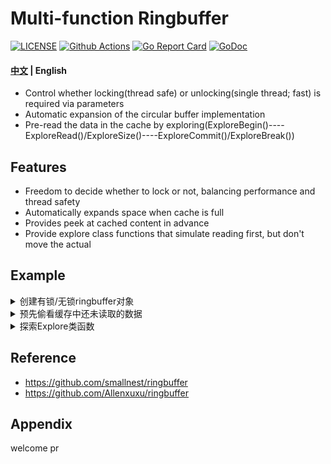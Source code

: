 #  Multi-function Ringbuffer

[![LICENSE](https://img.shields.io/badge/LICENSE-MIT-blue)](https://github.com/zput/ringbuffer/blob/master/LICENSE)
[![Github Actions](https://github.com/zput/ringbuffer/workflows/CI/badge.svg)](https://github.com/zput/ringbuffer/actions)
[![Go Report Card](https://goreportcard.com/badge/github.com/zput/ringbuffer)](https://goreportcard.com/report/github.com/zput/ringbuffer)
[![GoDoc](https://godoc.org/github.com/zput/ringbuffer?status.svg)](https://godoc.org/github.com/zput/ringbuffer)


#### [中文](README-ZH.md) | English

- Control whether locking(thread safe) or unlocking(single thread; fast) is required via parameters
- Automatic expansion of the circular buffer implementation
- Pre-read the data in the cache by exploring(ExploreBegin()----ExploreRead()/ExploreSize()----ExploreCommit()/ExploreBreak())


## Features

- Freedom to decide whether to lock or not, balancing performance and thread safety
- Automatically expands space when cache is full
- Provides peek at cached content in advance
- Provide explore class functions that simulate reading first, but don't move the actual


## Example

<details>
  <summary> 创建有锁/无锁ringbuffer对象</summary>

```go
package main

import (
	"fmt"
	"github.com/zput/ringbuffer"
)

const bufferCapacity = 5

func main() {
	var (
		unLockBuffer *ringbuffer.RingBuffer
		lockBuffer *ringbuffer.RingBuffer
	)

	// default not thread safe
	unLockBuffer = ringbuffer.New(bufferCapacity)
	fmt.Println(unLockBuffer.WriteString("writing ..."))
	fmt.Println(unLockBuffer.Size(), unLockBuffer.Capacity())
	fmt.Println(string(unLockBuffer.ReadAll2NewByteSlice()))

	var(
		whetherThreadSafe = true
		data = make([]byte, bufferCapacity, bufferCapacity+2)
		err error
	)

	lockBuffer, err = ringbuffer.NewWithDataAndPointer(data, 0, 0, false, whetherThreadSafe)
	if err != nil{
		panic(err)
	}
	// should equal true
	fmt.Println(lockBuffer.IsFull())
	// size == 5  capacity == 5
	fmt.Println(lockBuffer.Size(), lockBuffer.Capacity())
	// [0 0 0 0 0]
	fmt.Println(lockBuffer.ReadAll2NewByteSlice())

	err = lockBuffer.WriteOneByte(byte(15))
	if err != nil{
		panic(err)
	}
	// [15 0 0 0 0 0] -compare- [15 0 0 0 0]
	// still use same memory between data and lockBuffer
	fmt.Println(lockBuffer.ReadAll2NewByteSlice(), "-compare-", data)
}

/*
11 <nil>
11 11
writing ...
true
5 5
[0 0 0 0 0]
[15 0 0 0 0 0] -compare- [15 0 0 0 0]

Process finished with exit code 0
*/

```

</details>

<details>
  <summary> 预先偷看缓存中还未读取的数据 </summary>

```go
package main

import (
	"fmt"
	"github.com/zput/ringbuffer"
)

const bufferCapacity = 1024

func main() {
	// default not thread safe
	buffer := ringbuffer.New(bufferCapacity)

	fmt.Println(buffer.WriteString("writing ..."))

	fmt.Printf("size[%d]; capacity[%d]\n", buffer.Size(), buffer.Capacity())

	print := func(first, second []byte) {
		if len(second) == 0 {
			fmt.Println(string(first))
		} else {
			first = append(first, second...)
			fmt.Println(string(first))
		}
	}

	print(buffer.Peek(7))

	print(buffer.PeekAll())

	fmt.Println(buffer.PeekUint8())

	fmt.Println(buffer.PeekUint16())

	fmt.Println(buffer.PeekUint32())

	fmt.Println(buffer.PeekUint64())
}

/*
11 <nil>
size[11]; capacity[1024]
writing
writing ...
119
30578
2003986804
8607057786564405024

Process finished with exit code 0
*/
```

</details>

<details>
  <summary> 探索Explore类函数 </summary>

```go
package main

import (
	"fmt"
	"github.com/zput/ringbuffer"
)

const bufferCapacity = 1024

func main() {
	// default not thread safe
	buffer := ringbuffer.New(bufferCapacity)

	fmt.Println(buffer.WriteString("writing ..."))

	fmt.Println(buffer.PrintRingBufferInfo())

	buffer.ExploreBegin()

	buf := make([]byte, 4)

	n, err := buffer.ExploreRead(buf)
	if err != nil {
		panic(err)
	}

	fmt.Printf("read %d byte through ExploreRead;\nremaining %d size to explore read;\nremaining %d size to read;\n", n, buffer.ExploreSize(), buffer.Size())

	buffer.ExploreCommit()

	fmt.Println("====after commit=====")

	fmt.Printf("remaining %d size to explore read;\nremaining %d size to read;", buffer.ExploreSize(), buffer.Size())

}

/*
11 <nil>

	Ring Buffer:
		Cap: 1024
		size(can read): 11
		FreeSpace: 1013
		Content: writing ...

read 4 byte through ExploreRead;
remaining 7 size to explore read;
remaining 11 size to read;
====after commit=====
remaining 7 size to explore read;
remaining 7 size to read;
Process finished with exit code 0
*/
```

</details>


## Reference

- https://github.com/smallnest/ringbuffer
- https://github.com/Allenxuxu/ringbuffer


## Appendix

welcome pr
